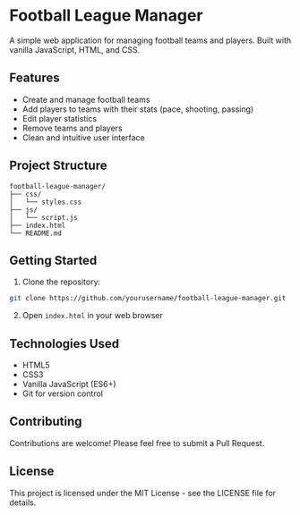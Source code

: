 # Football League Manager

A simple web application for managing football teams and players. Built with vanilla JavaScript, HTML, and CSS.

## Features

- Create and manage football teams
- Add players to teams with their stats (pace, shooting, passing)
- Edit player statistics
- Remove teams and players
- Clean and intuitive user interface

## Project Structure

```
football-league-manager/
├── css/
│   └── styles.css
├── js/
│   └── script.js
├── index.html
└── README.md
```

## Getting Started

1. Clone the repository:
```bash
git clone https://github.com/yourusername/football-league-manager.git
```

2. Open `index.html` in your web browser

## Technologies Used

- HTML5
- CSS3
- Vanilla JavaScript (ES6+)
- Git for version control

## Contributing

Contributions are welcome! Please feel free to submit a Pull Request.

## License

This project is licensed under the MIT License - see the LICENSE file for details.

